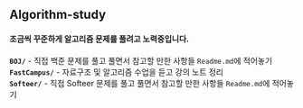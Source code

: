 ## Algorithm-study

#### 조금씩 꾸준하게 알고리즘 문제를 풀려고 노력중입니다.  

**`BOJ/`** - 직접 백준 문제를 풀고 풀면서 참고할 만한 사항들 `Readme.md`에 적어놓기  
**`FastCampus/`** - 자료구조 및 알고리즘 수업을 듣고 강의 노트 정리  
**`Softeer/`** - 직접 Softeer 문제를 풀고 풀면서 참고할 만한 사항들 `Readme.md`에 적어놓기  

